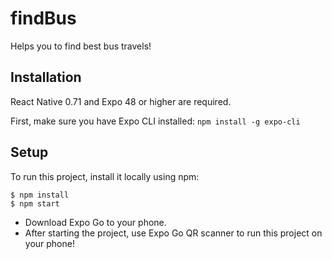 # findBus
Helps you to find best bus travels!

## Installation
React Native 0.71 and Expo 48 or higher are required.

First, make sure you have Expo CLI installed: ```npm install -g expo-cli```

## Setup
To run this project, install it locally using npm:

```
$ npm install
$ npm start
```

* Download Expo Go to your phone.
* After starting the project, use Expo Go QR scanner to run this project on your phone!

